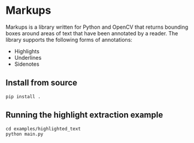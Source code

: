# Markups

Markups is a library written for Python and OpenCV that returns bounding boxes around areas of text that have been annotated by a reader. The library supports the following forms of annotations:
- Highlights
- Underlines
- Sidenotes

## Install from source
    pip install .

## Running the highlight extraction example
    cd examples/highlighted_text
    python main.py
